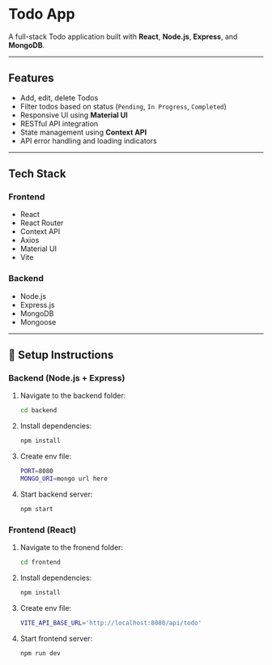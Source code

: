 # Todo App

A full-stack Todo application built with **React**, **Node.js**, **Express**, and **MongoDB**.

---

##  Features

- Add, edit, delete Todos
- Filter todos based on status (`Pending`, `In Progress`, `Completed`)
- Responsive UI using **Material UI**
- RESTful API integration
- State management using **Context API**
- API error handling and loading indicators

---

##  Tech Stack

###  Frontend
- React
- React Router
- Context API
- Axios
- Material UI
- Vite

###  Backend
- Node.js
- Express.js
- MongoDB
- Mongoose

---

## 🔧 Setup Instructions

###  Backend (Node.js + Express)
1. Navigate to the backend folder:
   ```bash
   cd backend
2. Install dependencies:
   ```bash
   npm install
   
3. Create env file:
   ```bash
   PORT=8080
   MONGO_URI=mongo url here
4. Start backend server:
   ```bash
   npm start

###  Frontend (React)
1. Navigate to the fronend folder:
   ```bash
   cd frontend
2. Install dependencies:
   ```bash
   npm install
   
3. Create env file:
   ```bash
   VITE_API_BASE_URL='http://localhost:8080/api/todo'
4. Start frontend server:
   ```bash
   npm run dev

